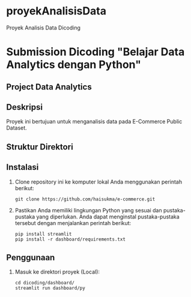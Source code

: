 # proyekAnalisisData
Proyek Analisis Data Dicoding

# Submission Dicoding "Belajar Data Analytics dengan Python"

## Project Data Analytics

## Deskripsi

Proyek ini bertujuan untuk menganalisis data pada E-Commerce Public Dataset. 

## Struktur Direktori


## Instalasi

1. Clone repository ini ke komputer lokal Anda menggunakan perintah berikut:

   ```shell
   git clone https://github.com/haisukma/e-commerce.git
   ```

2. Pastikan Anda memiliki lingkungan Python yang sesuai dan pustaka-pustaka yang diperlukan. Anda dapat menginstal pustaka-pustaka tersebut dengan menjalankan perintah berikut:

   ```shell
   pip install streamlit
   pip install -r dashboard/requirements.txt
   ```

## Penggunaan

1. Masuk ke direktori proyek (Local):

   ```shell
   cd dicoding/dashboard/
   streamlit run dashboard/py
   ```
